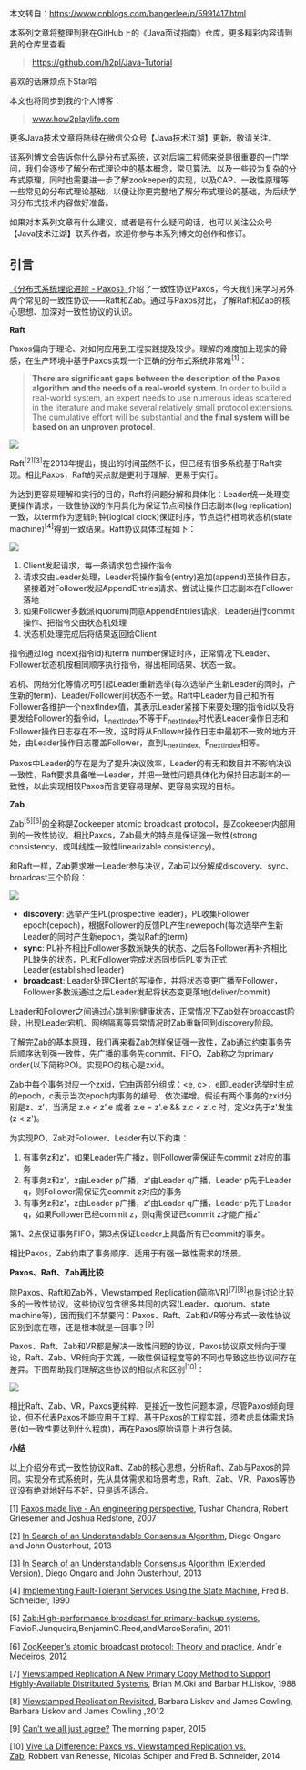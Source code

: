 本文转自：https://www.cnblogs.com/bangerlee/p/5991417.html

本系列文章将整理到我在GitHub上的《Java面试指南》仓库，更多精彩内容请到我的仓库里查看
> https://github.com/h2pl/Java-Tutorial

喜欢的话麻烦点下Star哈

本文也将同步到我的个人博客：
> www.how2playlife.com

更多Java技术文章将陆续在微信公众号【Java技术江湖】更新，敬请关注。

该系列博文会告诉你什么是分布式系统，这对后端工程师来说是很重要的一门学问，我们会逐步了解分布式理论中的基本概念，常见算法、以及一些较为复杂的分布式原理，同时也需要进一步了解zookeeper的实现，以及CAP、一致性原理等一些常见的分布式理论基础，以便让你更完整地了解分布式理论的基础，为后续学习分布式技术内容做好准备。

如果对本系列文章有什么建议，或者是有什么疑问的话，也可以关注公众号【Java技术江湖】联系作者，欢迎你参与本系列博文的创作和修订。

<!-- more -->

## **引言**

[《分布式系统理论进阶 - Paxos》](http://www.cnblogs.com/bangerlee/p/5655754.html)介绍了一致性协议Paxos，今天我们来学习另外两个常见的一致性协议——Raft和Zab。通过与Paxos对比，了解Raft和Zab的核心思想、加深对一致性协议的认识。

**Raft**

Paxos偏向于理论、对如何应用到工程实践提及较少。理解的难度加上现实的骨感，在生产环境中基于Paxos实现一个正确的分布式系统非常难<sup>[1]</sup>：

> **There are significant gaps between the description of the Paxos algorithm and the needs of a real-world system**. In order to build a real-world system, an expert needs to use numerous ideas scattered in the literature and make several relatively small protocol extensions. The cumulative effort will be substantial and **the final system will be based on an unproven protocol**.

![](https://images2015.cnblogs.com/blog/116770/201610/116770-20161023233740326-287853098.png)

Raft<sup>[2][3]</sup>在2013年提出，提出的时间虽然不长，但已经有很多系统基于Raft实现。相比Paxos，Raft的买点就是更利于理解、更易于实行。

为达到更容易理解和实行的目的，Raft将问题分解和具体化：Leader统一处理变更操作请求，一致性协议的作用具化为保证节点间操作日志副本(log replication)一致，以term作为逻辑时钟(logical clock)保证时序，节点运行相同状态机(state machine)<sup>[4]</sup>得到一致结果。Raft协议具体过程如下：

![](https://images2015.cnblogs.com/blog/116770/201610/116770-20161024005549560-244386650.png)

1.  Client发起请求，每一条请求包含操作指令
2.  请求交由Leader处理，Leader将操作指令(entry)追加(append)至操作日志，紧接着对Follower发起AppendEntries请求、尝试让操作日志副本在Follower落地
3.  如果Follower多数派(quorum)同意AppendEntries请求，Leader进行commit操作、把指令交由状态机处理
4.  状态机处理完成后将结果返回给Client

指令通过log index(指令id)和term number保证时序，正常情况下Leader、Follower状态机按相同顺序执行指令，得出相同结果、状态一致。

宕机、网络分化等情况可引起Leader重新选举(每次选举产生新Leader的同时，产生新的term)、Leader/Follower间状态不一致。Raft中Leader为自己和所有Follower各维护一个nextIndex值，其表示Leader紧接下来要处理的指令id以及将要发给Follower的指令id，L<sub>nextIndex</sub>不等于F<sub>nextIndex</sub>时代表Leader操作日志和Follower操作日志存在不一致，这时将从Follower操作日志中最初不一致的地方开始，由Leader操作日志覆盖Follower，直到L<sub>nextIndex、</sub>F<sub>nextIndex</sub>相等。

Paxos中Leader的存在是为了提升决议效率，Leader的有无和数目并不影响决议一致性，Raft要求具备唯一Leader，并把一致性问题具体化为保持日志副本的一致性，以此实现相较Paxos而言更容易理解、更容易实现的目标。

**Zab**

Zab<sup>[5][6]</sup>的全称是Zookeeper atomic broadcast protocol，是Zookeeper内部用到的一致性协议。相比Paxos，Zab最大的特点是保证强一致性(strong consistency，或叫线性一致性linearizable consistency)。

和Raft一样，Zab要求唯一Leader参与决议，Zab可以分解成discovery、sync、broadcast三个阶段：

![](https://images2015.cnblogs.com/blog/116770/201610/116770-20161025133734734-658183229.jpg)

*   **discovery**: 选举产生PL(prospective leader)，PL收集Follower epoch(cepoch)，根据Follower的反馈PL产生newepoch(每次选举产生新Leader的同时产生新epoch，类似Raft的term)
*   **sync**: PL补齐相比Follower多数派缺失的状态、之后各Follower再补齐相比PL缺失的状态，PL和Follower完成状态同步后PL变为正式Leader(established leader)
*   **broadcast**: Leader处理Client的写操作，并将状态变更广播至Follower，Follower多数派通过之后Leader发起将状态变更落地(deliver/commit)

Leader和Follower之间通过心跳判别健康状态，正常情况下Zab处在broadcast阶段，出现Leader宕机、网络隔离等异常情况时Zab重新回到discovery阶段。

了解完Zab的基本原理，我们再来看Zab怎样保证强一致性，Zab通过约束事务先后顺序达到强一致性，先广播的事务先commit、FIFO，Zab称之为primary order(以下简称PO)。实现PO的核心是zxid。

Zab中每个事务对应一个zxid，它由两部分组成：<e, c>，e即Leader选举时生成的epoch，c表示当次epoch内事务的编号、依次递增。假设有两个事务的zxid分别是z、z'，当满足 z.e < z'.e 或者 z.e = z'.e && z.c < z'.c 时，定义z先于z'发生(z < z')。

为实现PO，Zab对Follower、Leader有以下约束：

1.  有事务z和z'，如果Leader先广播z，则Follower需保证先commit z对应的事务
2.  有事务z和z'，z由Leader p广播，z'由Leader q广播，Leader p先于Leader q，则Follower需保证先commit z对应的事务
3.  有事务z和z'，z由Leader p广播，z'由Leader q广播，Leader p先于Leader q，如果Follower已经commit z，则q需保证已commit z才能广播z'

第1、2点保证事务FIFO，第3点保证Leader上具备所有已commit的事务。

相比Paxos，Zab约束了事务顺序、适用于有强一致性需求的场景。

**Paxos、Raft、Zab再比较**

除Paxos、Raft和Zab外，Viewstamped Replication(简称VR)<sup>[7][8]</sup>也是讨论比较多的一致性协议。这些协议包含很多共同的内容(Leader、quorum、state machine等)，因而我们不禁要问：Paxos、Raft、Zab和VR等分布式一致性协议区别到底在哪，还是根本就是一回事？<sup>[9]</sup>

Paxos、Raft、Zab和VR都是解决一致性问题的协议，Paxos协议原文倾向于理论，Raft、Zab、VR倾向于实践，一致性保证程度等的不同也导致这些协议间存在差异。下图帮助我们理解这些协议的相似点和区别<sup>[10]</sup>：

![](https://images2015.cnblogs.com/blog/116770/201610/116770-20161025213003515-974965973.jpg)

相比Raft、Zab、VR，Paxos更纯粹、更接近一致性问题本源，尽管Paxos倾向理论，但不代表Paxos不能应用于工程。基于Paxos的工程实践，须考虑具体需求场景(如一致性要达到什么程度)，再在Paxos原始语意上进行包装。

**小结**

以上介绍分布式一致性协议Raft、Zab的核心思想，分析Raft、Zab与Paxos的异同。实现分布式系统时，先从具体需求和场景考虑，Raft、Zab、VR、Paxos等协议没有绝对地好与不好，只是适不适合。

[1] [Paxos made live - An engineering perspective](http://www.cs.utexas.edu/users/lorenzo/corsi/cs380d/papers/paper2-1.pdf), Tushar Chandra, Robert Griesemer and Joshua Redstone, 2007

[2] [In Search of an Understandable Consensus Algorithm](http://files.catwell.info/misc/mirror/raft/raft.pdf), Diego Ongaro and John Ousterhout, 2013

[3] [In Search of an Understandable Consensus Algorithm (Extended Version)](https://www.baidu.com/link?url=59S8Pf5DhEUcoYrNaNCLLF9d-rKeHrakboBuYcNcn86jxgxEIH-LzSzP_isdeyhTA3hkn7AYn64x1KCNAvSy22SJEMKGlqG5Ypum8iTcd9AT2QQwHoHAwVuTR7yBFc4n&wd=&eqid=8c4a598b000007f000000006580cec0c), Diego Ongaro and John Ousterhout, 2013

[4] [Implementing Fault-Tolerant Services Using the State Machine](http://www.infosys.tuwien.ac.at/teaching/courses/AdvancedDistributedSystems/download/1990_Schneider_Implementing%20fault-tolerant%20services%20using%20the%20state%20machine%20approach.pdf), Fred B. Schneider, 1990

[5] [Zab:High-performance broadcast for primary-backup systems](http://www.cs.cornell.edu/courses/cs6452/2012sp/papers/zab-ieee.pdf), FlavioP.Junqueira,BenjaminC.Reed,andMarcoSeraﬁni, 2011

[6] [ZooKeeper's atomic broadcast protocol: Theory and practice](http://www.tcs.hut.fi/Studies/T-79.5001/reports/2012-deSouzaMedeiros.pdf), Andr´e Medeiros, 2012

[7] [Viewstamped Replication A New Primary Copy Method to Support Highly-Available Distributed Systems](http://pmg.csail.mit.edu/papers/vr.pdf), Brian M.Oki and Barbar H.Liskov, 1988

[8] [Viewstamped Replication Revisited](http://pmg.csail.mit.edu/papers/vr-revisited.pdf), Barbara Liskov and James Cowling, Barbara Liskov and James Cowling ,2012

[9] [Can’t we all just agree?](https://blog.acolyer.org/2015/03/01/cant-we-all-just-agree/) The morning paper, 2015

[10] [Vive La Difference: Paxos vs. Viewstamped Replication vs. Zab](https://arxiv.org/pdf/1309.5671.pdf), Robbert van Renesse, Nicolas Schiper and Fred B. Schneider, 2014



